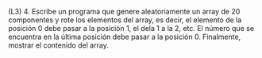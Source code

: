 (L3) 4. Escribe un programa que genere aleatoriamente un array de 20 componentes y rote los elementos del array, es decir, el elemento de la posición 0 debe pasar a la posición 1, el dela 1 a la 2, etc. El número que se encuentra en la última posición debe pasar a la posición 0. Finalmente, mostrar el contenido del array.

